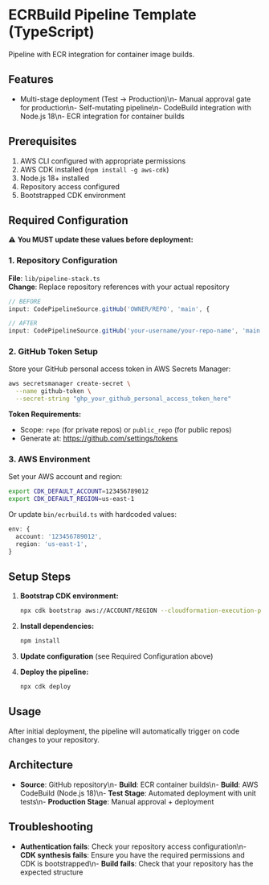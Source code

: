 # ECRBuild Pipeline Template (TypeScript)

Pipeline with ECR integration for container image builds.

## Features

- Multi-stage deployment (Test → Production)\n- Manual approval gate for production\n- Self-mutating pipeline\n- CodeBuild integration with Node.js 18\n- ECR integration for container builds

## Prerequisites

1. AWS CLI configured with appropriate permissions
2. AWS CDK installed (`npm install -g aws-cdk`)
3. Node.js 18+ installed
3. Repository access configured
4. Bootstrapped CDK environment

## Required Configuration

⚠️ **You MUST update these values before deployment:**

### 1. Repository Configuration

**File**: `lib/pipeline-stack.ts`  
**Change**: Replace repository references with your actual repository

```typescript
// BEFORE
input: CodePipelineSource.gitHub('OWNER/REPO', 'main', {

// AFTER
input: CodePipelineSource.gitHub('your-username/your-repo-name', 'main', {
```

### 2. GitHub Token Setup

Store your GitHub personal access token in AWS Secrets Manager:

```bash
aws secretsmanager create-secret \
  --name github-token \
  --secret-string "ghp_your_github_personal_access_token_here"
```

**Token Requirements:**
- Scope: `repo` (for private repos) or `public_repo` (for public repos)
- Generate at: https://github.com/settings/tokens

### 3. AWS Environment

Set your AWS account and region:

```bash
export CDK_DEFAULT_ACCOUNT=123456789012
export CDK_DEFAULT_REGION=us-east-1
```

Or update `bin/ecrbuild.ts` with hardcoded values:

```typescript
env: {
  account: '123456789012',
  region: 'us-east-1',
}
```

## Setup Steps

1. **Bootstrap CDK environment:**
   ```bash
   npx cdk bootstrap aws://ACCOUNT/REGION --cloudformation-execution-policies arn:aws:iam::aws:policy/AdministratorAccess
   ```

2. **Install dependencies:**
   ```bash
   npm install
   ```

3. **Update configuration** (see Required Configuration above)

4. **Deploy the pipeline:**
   ```bash
   npx cdk deploy
   ```

## Usage

After initial deployment, the pipeline will automatically trigger on code changes to your repository.

## Architecture

- **Source**: GitHub repository\n- **Build**: ECR container builds\n- **Build**: AWS CodeBuild (Node.js 18)\n- **Test Stage**: Automated deployment with unit tests\n- **Production Stage**: Manual approval + deployment

## Troubleshooting

- **Authentication fails**: Check your repository access configuration\n- **CDK synthesis fails**: Ensure you have the required permissions and CDK is bootstrapped\n- **Build fails**: Check that your repository has the expected structure
